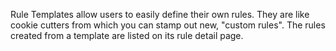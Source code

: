 Rule Templates allow users to easily define their own rules. They are like cookie cutters from which you can stamp out new, "custom rules". The rules created from a template are listed on its rule detail page.
